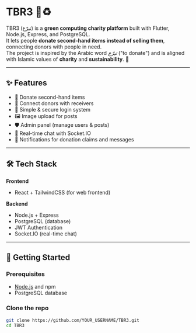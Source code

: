 # TBR3 🎲♻️

TBR3 (تبرّع) is a **green computing charity platform** built with Flutter, Node.js, Express, and PostgreSQL.  
It lets people **donate second-hand items instead of selling them**, connecting donors with people in need.  
The project is inspired by the Arabic word *تبرّع* ("to donate") and is aligned with Islamic values of **charity** and **sustainability**. 🌱

---

## ✨ Features
- 🎁 Donate second-hand items
- 🤝 Connect donors with receivers
- 📱 Simple & secure login system
- 🖼️ Image upload for posts
- 🛡️ Admin panel (manage users & posts)
- 💬 Real-time chat with Socket.IO
- 🔔 Notifications for donation claims and messages

---

## 🛠️ Tech Stack
**Frontend**
- React + TailwindCSS (for web frontend)

**Backend**
- Node.js + Express
- PostgreSQL (database)
- JWT Authentication
- Socket.IO (real-time chat)


---

## 🚀 Getting Started

### Prerequisites
- [Node.js](https://nodejs.org/) and npm  
- PostgreSQL database  

### Clone the repo
```bash
git clone https://github.com/YOUR_USERNAME/TBR3.git
cd TBR3
